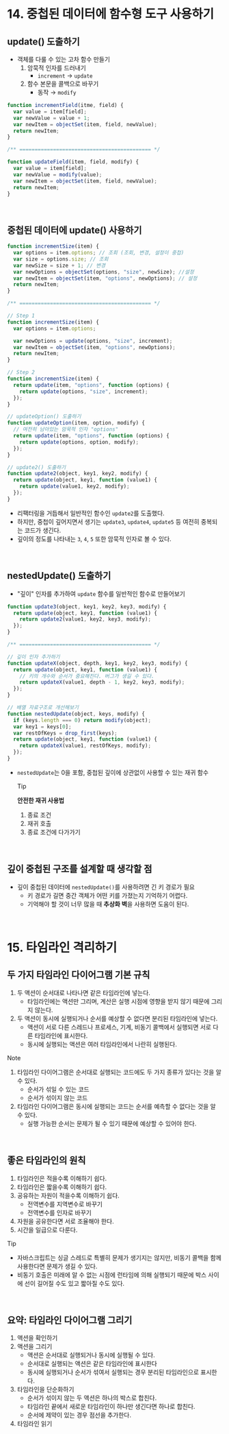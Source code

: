 # 14. 중첩된 데이터에 함수형 도구 사용하기

## update() 도출하기

- 객체를 다룰 수 있는 고차 함수 만들기
  1. 암묵적 인자를 드러내기
     - `increment` → `update`
  2. 함수 본문을 콜백으로 바꾸기
     - 동작 → `modify`

```js
function incrementField(itme, field) {
  var value = item[field];
  var newValue = value + 1;
  var newItem = objectSet(item, field, newValue);
  return newItem;
}

/** =========================================== */

function updateField(item, field, modify) {
  var value = item[field];
  var newValue = modify(value);
  var newItem = objectSet(item, field, newValue);
  return newItem;
}
```

&nbsp;

## 중첩된 데이터에 update() 사용하기

```js
function incrementSize(item) {
  var options = item.options; // 조회 (조회, 변경, 설정이 중첩)
  var size = options.size; // 조회
  var newSize = size + 1; // 변경
  var newOptions = objectSet(options, "size", newSize); //설정
  var newItem = objectSet(item, "options", newOptions); // 설정
  return newItem;
}

/** =========================================== */

// Step 1
function incrementSize(item) {
  var options = item.options;

  var newOptions = update(options, "size", increment);
  var newItem = objectSet(item, "options", newOptions);
  return newItem;
}

// Step 2
function incrementSize(item) {
  return update(item, "options", function (options) {
    return update(options, "size", increment);
  });
}

// updateOption() 도출하기
function updateOption(item, option, modify) {
  // 여전히 남아있는 암묵적 인자 "options"
  return update(item, "options", function (options) {
    return update(options, option, modify);
  });
}

// update2() 도출하기
function update2(object, key1, key2, modify) {
  return update(object, key1, function (value1) {
    return update(value1, key2, modify);
  });
}
```

- 리팩터링을 거듭해서 일반적인 함수인 `update2`를 도출했다.
- 하지만, 중첩이 깊어지면서 생기는 `update3`, `update4`, `update5` 등 여전히 중복되는 코드가 생긴다.
- 깊이의 정도를 나타내는 `3`, `4`, `5` 또한 암묵적 인자로 볼 수 있다.

&nbsp;

## nestedUpdate() 도출하기

- "깊이" 인자를 추가하여 `update` 함수를 일반적인 함수로 만들어보기

```js
function update3(object, key1, key2, key3, modify) {
  return update(object, key1, function (value1) {
    return update2(value1, key2, key3, modify);
  });
}

/** =========================================== */

// 깊이 인자 추가하기
function updateX(object, depth, key1, key2, key3, modify) {
  return update(object, key1, function (value1) {
    // 키의 개수와 순서가 중요해진다. 버그가 생길 수 있다.
    return updateX(value1, depth - 1, key2, key3, modify);
  });
}

// 배열 자료구조로 개선해보기
function nestedUpdate(object, keys, modify) {
  if (keys.length === 0) return modify(object);
  var key1 = keys[0];
  var restOfKeys = drop_first(keys);
  return update(object, key1, function (value1) {
    return updateX(value1, restOfKeys, modify);
  });
}
```

- `nestedUpdate`는 0을 포함, 중첩된 깊이에 상관없이 사용할 수 있는 재귀 함수

  > [!TIP]  
  > **안전한 재귀 사용법**
  >
  > 1. 종료 조건
  > 2. 재귀 호출
  > 3. 종료 조건에 다가가기

&nbsp;

## 깊이 중첩된 구조를 설계할 때 생각할 점

- 깊이 중첩된 데이터에 `nestedUpdate()`를 사용하려면 긴 키 경로가 필요
  - 키 경로가 길면 중간 객체가 어떤 키를 가졌는지 기억하기 어렵다.
  - 기억해야 할 것이 너무 많을 때 **추상화 벽**을 사용하면 도움이 된다.

&nbsp;

# 15. 타임라인 격리하기

## 두 가지 타임라인 다이어그램 기본 규칙

1. 두 액션이 순서대로 나타나면 같은 타임라인에 넣는다.
   - 타임라인에는 액션만 그리며, 계산은 실행 시점에 영향을 받지 않기 때문에 그리지 않는다.
2. 두 액션이 동시에 실행되거나 순서를 예상할 수 없다면 분리된 타임라인에 넣는다.
   - 액션이 서로 다른 스레드나 프로세스, 기계, 비동기 콜백에서 실행되면 서로 다른 타임라인에 표시한다.
   - 동시에 실행되는 액션은 여러 타임라인에서 나란히 실행된다.

> [!NOTE]
>
> 1. 타임라인 다이어그램은 순서대로 실행되는 코드에도 두 가지 종류가 있다는 것을 알 수 있다.
>    - 순서가 섞일 수 있는 코드
>    - 순서가 섞이지 않는 코드
> 2. 타임라인 다이어그램은 동시에 실행되는 코드는 순서를 예측할 수 없다는 것을 알 수 있다.
>    - 실행 가능한 순서는 문제가 될 수 있기 때문에 예상할 수 있어야 한다.

&nbsp;

## 좋은 타임라인의 원칙

1. 타임라인은 적을수록 이해하기 쉽다.
2. 타임라인은 짧을수록 이해하기 쉽다.
3. 공유하는 자원이 적을수록 이해하기 쉽다.
   - 전역변수를 지역변수로 바꾸기
   - 전역변수를 인자로 바꾸기
4. 자원을 공유한다면 서로 조율해야 한다.
5. 시간을 일급으로 다룬다.

> [!TIP]
>
> - 자바스크립트는 싱글 스레드로 특별히 문제가 생기지는 않지만, 비동기 콜백을 함께 사용한다면 문제가 생길 수 있다.
> - 비동기 호출은 미래에 알 수 없는 시점에 런타임에 의해 실행되기 때문에 박스 사이에 선이 길어질 수도 있고 짧아질 수도 있다.

&nbsp;

## 요약: 타임라인 다이어그램 그리기

1. 액션을 확인하기
2. 액션을 그리기
   - 액션은 순서대로 실행되거나 동시에 실행될 수 있다.
   - 순서대로 실행되는 액션은 같은 타임라인에 표시한다
   - 동시에 실행되거나 순서가 섞여서 실행되는 경우 분리된 타임라인으로 표시한다.
3. 타임라인을 단순화하기
   - 순서가 섞이지 않는 두 액션은 하나의 박스로 합친다.
   - 타임라인 끝에서 새로운 타임라인이 하나만 생긴다면 하나로 합친다.
   - 순서에 제약이 있는 경우 점선을 추가한다.
4. 타임라인 읽기
